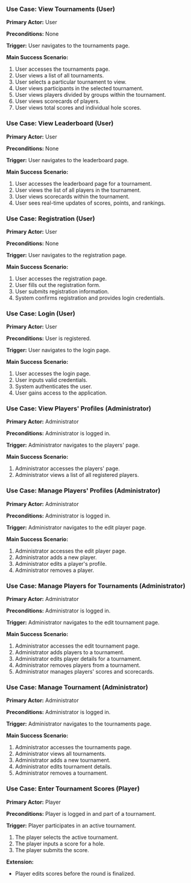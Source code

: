 ### Use Case: View Tournaments (User)

**Primary Actor:** User

**Preconditions:** None

**Trigger:** User navigates to the tournaments page.

**Main Success Scenario:**
1. User accesses the tournaments page.
2. User views a list of all tournaments.
3. User selects a particular tournament to view.
4. User views participants in the selected tournament.
5. User views players divided by groups within the tournament.
6. User views scorecards of players.
7. User views total scores and individual hole scores.

### Use Case: View Leaderboard (User)

**Primary Actor:** User

**Preconditions:** None

**Trigger:** User navigates to the leaderboard page.

**Main Success Scenario:**
1. User accesses the leaderboard page for a tournament.
2. User views the list of all players in the tournament.
3. User views scorecards within the tournament.
4. User sees real-time updates of scores, points, and rankings.

### Use Case: Registration (User)

**Primary Actor:** User

**Preconditions:** None

**Trigger:** User navigates to the registration page.

**Main Success Scenario:**
1. User accesses the registration page.
2. User fills out the registration form.
3. User submits registration information.
4. System confirms registration and provides login credentials.

### Use Case: Login (User)

**Primary Actor:** User

**Preconditions:** User is registered.

**Trigger:** User navigates to the login page.

**Main Success Scenario:**
1. User accesses the login page.
2. User inputs valid credentials.
3. System authenticates the user.
4. User gains access to the application.

### Use Case: View Players' Profiles (Administrator)

**Primary Actor:** Administrator

**Preconditions:** Administrator is logged in.

**Trigger:** Administrator navigates to the players' page.

**Main Success Scenario:**
1. Administrator accesses the players' page.
2. Administrator views a list of all registered players.

### Use Case: Manage Players' Profiles (Administrator)

**Primary Actor:** Administrator

**Preconditions:** Administrator is logged in.

**Trigger:** Administrator navigates to the edit player page.

**Main Success Scenario:**
1. Administrator accesses the edit player page.
2. Administrator adds a new player.
3. Administrator edits a player's profile.
4. Administrator removes a player.

### Use Case: Manage Players for Tournaments (Administrator)

**Primary Actor:** Administrator

**Preconditions:** Administrator is logged in.

**Trigger:** Administrator navigates to the edit tournament page.

**Main Success Scenario:**
1. Administrator accesses the edit tournament page.
2. Administrator adds players to a tournament.
3. Administrator edits player details for a tournament.
4. Administrator removes players from a tournament.
5. Administrator manages players' scores and scorecards.

### Use Case: Manage Tournament (Administrator)

**Primary Actor:** Administrator

**Preconditions:** Administrator is logged in.

**Trigger:** Administrator navigates to the tournaments page.

**Main Success Scenario:**
1. Administrator accesses the tournaments page.
2. Administrator views all tournaments.
3. Administrator adds a new tournament.
4. Administrator edits tournament details.
5. Administrator removes a tournament.

### Use Case: Enter Tournament Scores (Player)

**Primary Actor:** Player

**Preconditions:** Player is logged in and part of a tournament.

**Trigger:** Player participates in an active tournament.

1. The player selects the active tournament.
2. The player inputs a score for a hole.
3. The player submits the score.

**Extension:**
- Player edits scores before the round is finalized.